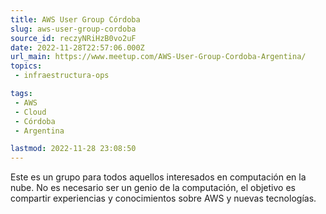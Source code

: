 ```yaml
---
title: AWS User Group Córdoba
slug: aws-user-group-cordoba
source_id: reczyNRiHzB0vo2uF
date: 2022-11-28T22:57:06.000Z
url_main: https://www.meetup.com/AWS-User-Group-Cordoba-Argentina/
topics: 
 - infraestructura-ops

tags: 
 - AWS
 - Cloud
 - Córdoba
 - Argentina

lastmod: 2022-11-28 23:08:50
---
```


Este es un grupo para todos aquellos interesados en computación en la nube. No es necesario ser un genio de la computación, el objetivo es compartir experiencias y conocimientos sobre AWS y nuevas tecnologías.
